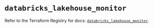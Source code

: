# `databricks_lakehouse_monitor`

Refer to the Terraform Registry for docs: [`databricks_lakehouse_monitor`](https://registry.terraform.io/providers/databricks/databricks/1.54.0/docs/resources/lakehouse_monitor).
